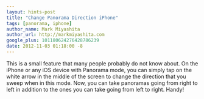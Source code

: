 ```yaml
---
layout: hints-post
title: "Change Panorama Direction iPhone"
tags: [panorama, iphone]
author_name: Mark Miyashita
author_url: http://markmiyashita.com
google_plus: 101180624276428786239
date: 2012-11-03 01:18:00 -8
---
```


This is a small feature that many people probably do not know about. On the iPhone or any iOS device with Panorama mode, you can simply tap on the white arrow in the middle of the screen to change the direction that you sweep when in this mode. Now, you can take panoramas going from right to left in addition to the ones you can take going from left to right. Handy!